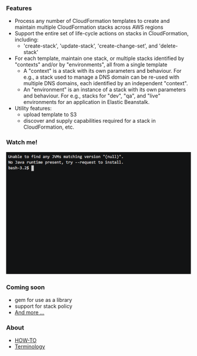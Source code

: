 ### Features

- Process any number of CloudFormation templates to create and maintain multiple CloudFormation stacks across AWS regions
- Support the entire set of life-cycle actions on stacks in CloudFormation, including:
  - 'create-stack', 'update-stack', 'create-change-set', and 'delete-stack'
- For each template, maintain one stack, or multiple stacks identified by "contexts" and/or by "environments", all from a single template
  - A "context" is a stack with its own parameters and behaviour. For e.g., a stack used to manage a DNS domain can be re-used with multiple DNS domains, each identified by an independent "context".
  - An "environment" is an instance of a stack with its own parameters and behaviour. For e.g., stacks for "dev", "qa", and "live" environments for an application in Elastic Beanstalk.
- Utility features:
  - upload template to S3
  - discover and supply capabilities required for a stack in CloudFormation, etc.

### Watch me!

![Getting started](/doc/getting-started-asciicast.gif)

### Coming soon

- gem for use as a library
- support for stack policy
- [And more ...](TODO.md)

### About

- [HOW-TO](doc/HOW-TO.md)
- [Terminology](doc/terminology.md)
